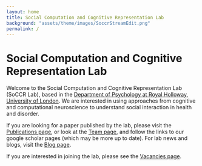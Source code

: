 ```yaml
---
layout: home
title: Social Computation and Cognitive Representation Lab
background: "assets/theme/images/SoccrStreamEdit.png"
permalink: /
---
```

<div class="blurb">
	<h1>Social Computation and Cognitive Representation Lab</h1>
	<p>Welcome to the Social Computation and Cognitive Representation Lab (SoCCR Lab), based in the <a href="https://www.royalholloway.ac.uk/research-and-teaching/departments-and-schools/psychology/">Department of Psychology at Royal Holloway, University of London</a>. We are interested in using approaches from cognitive and computational neuroscience to understand social interaction in health and disorder. </p>
	<p>If you are looking for a paper published by the lab, please visit the <a href="/pubs">Publications page</a>, or look at the <a href="/team">Team page</a>, and follow the links to our google scholar pages (which may be more up to date). For lab news and blogs, visit the <a href="/blog">Blog page</a>.</p>
    <p>If you are interested in joining the lab, please see the <a href="/vacancies/">Vacancies page</a>. </p>
<br/>
<br/>
<br/>
</div><!-- /.blurb -->